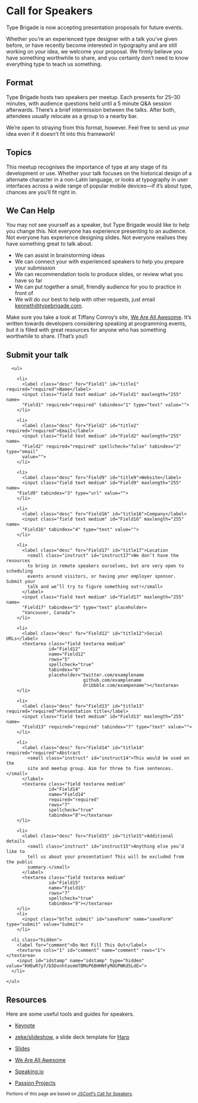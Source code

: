 # Call for Speakers

Type Brigade is now accepting presentation proposals for future events.

Whether you’re an experienced type designer with a talk you’ve given before, or have recently become interested in typography and are still working on your idea, we welcome your proposal. We firmly believe you have something worthwhile to share, and you certainly don’t need to know everything type to teach us something.

## Format

Type Brigade hosts two speakers per meetup. Each presents for 25–30 minutes, with audience questions held until a 5 minute <abbr>Q&A</abbr> session afterwards. There’s a brief intermission between the talks. After both, attendees usually relocate as a group to a nearby bar.

We’re open to straying from this format, however. Feel free to send us your idea even if it doesn’t fit into this framework!

## Topics

This meetup recognises the importance of type at any stage of its development or use. Whether your talk focuses on the historical design of a alternate character in a non-Latin language, or looks at typography in user interfaces across a wide range of popular mobile devices—if it’s about type, chances are you’ll fit right in.

## We Can Help

You may not see yourself as a speaker, but Type Brigade would like to help you change this. Not everyone has experience presenting to an audience. Not everyone has experience designing slides. Not everyone realises they have something great to talk about.

- We can assist in brainstorming ideas
- We can connect your with experienced speakers to help you prepare your submission
- We can recommendation tools to produce slides, or review what you have so far
- We can put together a small, friendly audience for you to practice in front of
- We will do our best to help with other requests, just email [kenneth@typebrigade.com](mailto:kenneth@typebrigade.com).

Make sure you take a look at Tiffany Conroy’s site, [We Are All Awesome](http://weareallaweso.me). It’s written towards developers considering speaking at programming events, but it is filled with great resources for anyone who has something worthwhile to share. (That’s you!)

<!--

## Perks

Type Brigade offers

- An audience of type fans, enthusiastic about your project or story
- The chance to practice your talk for real before taking it to a larger conference


## Example Submission

__Presentation title__ Efficient Web Type, c. 1556

__Abstract__ It’s 1556, and Pierre Haultin is finishing punching a metal letter for a completely impractical book: space-efficient typographically, but far too small to read. He intentionally looked for limits—we’re still facing dilemmas of typographic efficiency centuries later. The experience of the web is affected visual and technical performance of fonts. This talk introduces the best practices and practical improvements WOFF (Web Open Font Format) 2.0 support will bring to designers and developers, and what problems we will still have to solve ourselves.

-->

## Submit your talk

<form accept-charset="UTF-8"
      action="https://typebrigade.wufoo.com/forms/z6zkkqx1xw3el6/#public"
      autocomplete="off"
      class="wufoo topLabel page"
      enctype="multipart/form-data"
      id="form1"
      method="post"
      name="form1"
      validate="validate">

      <ul>

        <li>
          <label class="desc" for="Field1" id="title1" required="required">Name</label>
          <input class="field text medium" id="Field1" maxlength="255" name=
          "Field1" required="required" tabindex="1" type="text" value="">
        </li>

        <li>
          <label class="desc" for="Field2" id="title2" required="required">Email</label>
          <input class="field text medium" id="Field2" maxlength="255" name=
          "Field2" required="required" spellcheck="false" tabindex="2" type="email"
          value="">
        </li>

        <li>
          <label class="desc" for="Field9" id="title9">Website</label>
          <input class="field text medium" id="Field9" maxlength="255" name=
        "Field9" tabindex="3" type="url" value="">
        </li>

        <li>
          <label class="desc" for="Field16" id="title16">Company</label>
          <input class="field text medium" id="Field16" maxlength="255" name=
          "Field16" tabindex="4" type="text" value="">
        </li>

        <li>
          <label class="desc" for="Field17" id="title17">Location
            <small class="instruct" id="instruct17">We don’t have the resources
            to bring in remote speakers ourselves, but are very open to scheduling
            events around visitors, or having your employer sponsor. Submit your
            talk and we’ll try to figure something out!</small>
          </label>
          <input class="field text medium" id="Field17" maxlength="255" name=
          "Field17" tabindex="5" type="text" placeholder=
          "Vancouver, Canada">
        </li>

        <li>
          <label class="desc" for="Field12" id="title12">Social URLs</label>
          <textarea class="field textarea medium"
                    id="Field12"
                    name="Field12"
                    rows="5"
                    spellcheck="true"
                    tabindex="6"
                    placeholder="twitter.com/examplename
                                 github.com/examplename
                                 dribbble.com/exampename"></textarea>
        </li>

        <li>
          <label class="desc" for="Field13" id="title13" required="required">Presentation title</label>
          <input class="field text medium" id="Field13" maxlength="255" name=
          "Field13" required="required" tabindex="7" type="text" value="">
        </li>

        <li>
          <label class="desc" for="Field14" id="title14" required="required">Abstract
            <small class="instruct" id="instruct14">This would be used on the
            site and meetup group. Aim for three to five sentences.</small>
          </label>
          <textarea class="field textarea medium"
                    id="Field14"
                    name="Field14"
                    required="required"
                    rows="7"
                    spellcheck="true"
                    tabindex="8"></textarea>
        </li>

        <li>
          <label class="desc" for="Field15" id="title15">Additional details
            <small class="instruct" id="instruct15">Anything else you’d like to
            tell us about your presentation? This will be excluded from the public
            summary.</small>
          </label>
          <textarea class="field textarea medium"
                    id="Field15"
                    name="Field15"
                    rows="7"
                    spellcheck="true"
                    tabindex="9"></textarea>
        </li>
        <li>
          <input class="btTxt submit" id="saveForm" name="saveForm" type="submit" value="Submit">
        </li>

      <li class="hidden">
        <label for="comment">Do Not Fill This Out</label>
        <textarea cols="1" id="comment" name="comment" rows="1"></textarea>
        <input id="idstamp" name="idstamp" type="hidden" value="KHEwR7y7/b5DxnhtasmmTBMoP6BHHNfyMdUPWKd5LdE=">
      </li>

    </ul>

</form>

## Resources

Here are some useful tools and guides for speakers.

- [Keynote](http://www.apple.com/ca/mac/keynote/)
- [zeke/slideshow](https://github.com/zeke/harp-slideshow-template), a slide deck template for [Harp](http://harpjs.com)
- [Slides](http://slides.com)


- [We Are All Awesome](http://weareallaweso.me)
- [Speaking.io](http://speaking.io)
- [Passion Projects](http://passion-projects.is/)


<small>Portions of this page are based on [JSConf’s Call for Speakers](http://2014.jsconf.eu/call-for-speakers/).</small>
